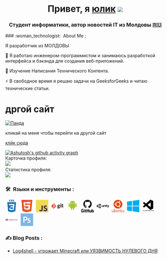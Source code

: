 <h1 align="center">Привет, я <a href="https://daniilshat.ru/" target="_blank">юлик</a> 
<img src="https://github.com/blackcater/blackcater/raw/main/images/Hi.gif" height="32"/></h1>
<h3 align="center">Студент информатики, автор новостей IT из Молдовы 🇷🇺</h3>
### :woman_technologist: &nbsp;About Me :

Я разработчик из МОЛДОВЫ

🔭 Я работаю инженером-программистом и занимаюсь разработкой интерфейса и бэкэнда для создания веб-приложений.

🌱 Изучение Написания Технического Контента.

⚡ В свободное время я решаю задачи на GeeksforGeeks и читаю технические статьи.



<centre><h1>дргой сайт</h1></centre>
<a href="https://codepen.io/yuliitezary"><img src="https://i.imgur.com/2u8wCU2.gif" alt="Панда"></a>
    <p>кликай на меня чтобы перейти на другой сайт</p><a href="https://codepen.io/yuliitezary">клйк сюда</p><a/>

[![Ashutosh's github activity graph](https://activity-graph.herokuapp.com/graph?username=yuliitezary)](https://github.com/ashutosh00710/github-readme-activity-graph)
<BR>
Карточка профиля:
<BR>
![](https://github-profile-summary-cards.vercel.app/api/cards/profile-details?username=yuliitezary&theme=solarized_dark)
<BR>
Статистика профиля:
<BR>
![](https://github-profile-summary-cards.vercel.app/api/cards/stats?username=yuliitezary&theme=solarized_dark)

### 🛠 &nbsp;Языки и инструменты :

<p>
<img src="https://github.com/devicons/devicon/blob/master/icons/css3/css3-plain-wordmark.svg"  title="CSS3" alt="CSS" width="40" height="40"/>&nbsp;
<img src="https://github.com/devicons/devicon/blob/master/icons/html5/html5-original.svg" title="HTML5" alt="HTML" width="40" height="40"/>&nbsp;
<img src="https://github.com/devicons/devicon/blob/master/icons/javascript/javascript-original.svg" title="JavaScript" alt="JavaScript" width="40" height="40"/>&nbsp;
<img src="https://github.com/devicons/devicon/blob/master/icons/git/git-original-wordmark.svg" title="Git" **alt="Git" width="40" height="40"/>&nbsp;
 <img src="https://github.com/yuliitezary/yuliitezary/blob/main/assets/devicon/android/android-original-wordmark.svg" title="android" **alt="android" width="40" height="40"/>&nbsp;
 <img src="https://github.com/yuliitezary/yuliitezary/blob/main/assets/devicon/github/github-original-wordmark.svg" title="github" **alt="github" width="40" height="40"/>&nbsp;
<img src="https://github.com/yuliitezary/yuliitezary/blob/main/assets/devicon/unity/unity-original-wordmark.svg" title="unity" **alt="unity" width="40" height="40"/>&nbsp;
<img src="https://github.com/yuliitezary/yuliitezary/blob/main/assets/devicon/ubuntu/ubuntu-plain-wordmark.svg" title="ubuntu" alt="ubuntu" width="40" height="40"/>&nbsp;
<img src="https://github.com/yuliitezary/yuliitezary/blob/main/assets/devicon/windows8/windows8-original.svg"  title="windows" alt="windows" width="40" height="40"/>&nbsp;
<img src="https://github.com/yuliitezary/yuliitezary/blob/main/assets/devicon/vscode/vscode-plain-wordmark.svg" title="vscode" **alt="vscode" width="40" height="40"/>&nbsp;
<img src="https://github.com/yuliitezary/yuliitezary/blob/main/assets/devicon/visualstudio/visualstudio-plain-wordmark.svg" title="visualstudio" alt="visualstudio" width="40" height="40"/>&nbsp;
<img src="https://github.com/yuliitezary/yuliitezary/blob/main/assets/devicon/photoshop/photoshop-plain.svg" title="photoshop" alt="photoshop" width="40" height="40"/>&nbsp;

</p>

### ✍️ Blog Posts :

- [Log4shell - угрожает Minecraft или УЯЗВИМОСТЬ НУЛЕВОГО ДНЯ
](https://www.youtube.com/watch?v=6N5nzse3QjA)
<!-- BLOG-POST-LIST:END -->

